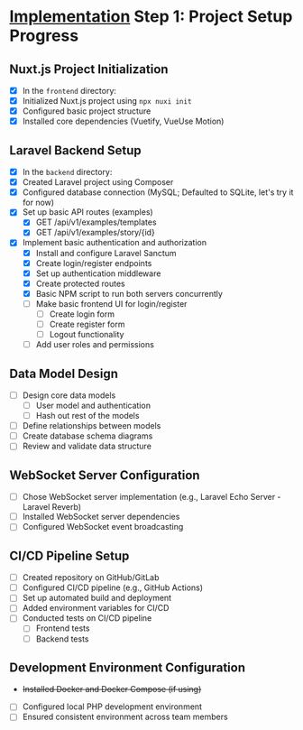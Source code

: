 # [Implementation](./Implementation-Plan.md) Step 1: Project Setup Progress

## Nuxt.js Project Initialization

- [x] In the `frontend` directory:
- [x] Initialized Nuxt.js project using `npx nuxi init`
- [x] Configured basic project structure
- [x] Installed core dependencies (Vuetify, VueUse Motion)

## Laravel Backend Setup

- [x] In the `backend` directory:
- [x] Created Laravel project using Composer
- [x] Configured database connection (MySQL; Defaulted to SQLite, let's try it for now)
- [x] Set up basic API routes (examples)
  - [x] GET /api/v1/examples/templates
  - [x] GET /api/v1/examples/story/{id}
- [x] Implement basic authentication and authorization
  - [x] Install and configure Laravel Sanctum
  - [x] Create login/register endpoints
  - [x] Set up authentication middleware
  - [x] Create protected routes
  - [x] Basic NPM script to run both servers concurrently
  - [ ] Make basic frontend UI for login/register
    - [ ] Create login form
    - [ ] Create register form
    - [ ] Logout functionality
  - [ ] Add user roles and permissions

## Data Model Design

- [ ] Design core data models
  - [ ] User model and authentication
  - [ ] Hash out rest of the models
- [ ] Define relationships between models
- [ ] Create database schema diagrams
- [ ] Review and validate data structure

## WebSocket Server Configuration

- [ ] Chose WebSocket server implementation (e.g., Laravel Echo Server - Laravel Reverb)
- [ ] Installed WebSocket server dependencies
- [ ] Configured WebSocket event broadcasting

## CI/CD Pipeline Setup

- [ ] Created repository on GitHub/GitLab
- [ ] Configured CI/CD pipeline (e.g., GitHub Actions)
- [ ] Set up automated build and deployment
- [ ] Added environment variables for CI/CD
- [ ] Conducted tests on CI/CD pipeline
  - [ ] Frontend tests
  - [ ] Backend tests

## Development Environment Configuration

- ~~Installed Docker and Docker Compose (if using)~~
- [ ] Configured local PHP development environment
- [ ] Ensured consistent environment across team members
